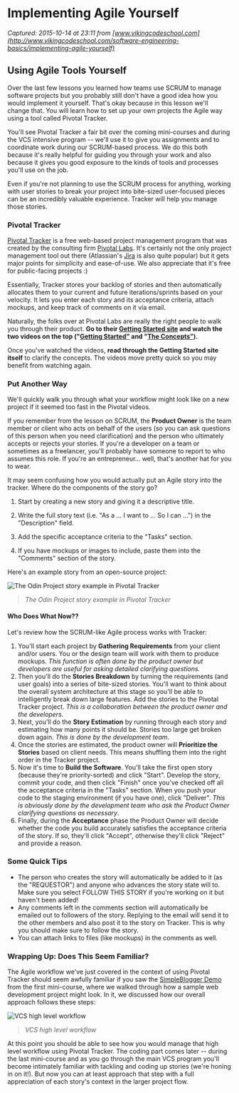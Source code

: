 # Implementing Agile Yourself

_Captured: 2015-10-14 at 23:11 from [www.vikingcodeschool.com](http://www.vikingcodeschool.com/software-engineering-basics/implementing-agile-yourself)_

## Using Agile Tools Yourself

Over the last few lessons you learned how teams use SCRUM to manage software projects but you probably still don't have a good idea how you would implement it yourself. That's okay because in this lesson we'll change that. You will learn how to set up your own projects the Agile way using a tool called Pivotal Tracker.

You'll see Pivotal Tracker a fair bit over the coming mini-courses and during the VCS intensive program -- we'll use it to give you assignments and to coordinate work during our SCRUM-based process. We do this both because it's really helpful for guiding you through your work and also because it gives you good exposure to the kinds of tools and processes you'll use on the job.

Even if you're not planning to use the SCRUM process for anything, working with user stories to break your project into bite-sized user-focused pieces can be an incredibly valuable experience. Tracker will help you manage those stories.

### Pivotal Tracker

[Pivotal Tracker](http://pivotaltracker.com) is a free web-based project management program that was created by the consulting firm [Pivotal Labs](http://pivotallabs.com/). It's certainly not the only project management tool out there (Atlassian's [Jira](https://www.atlassian.com/software/jira) is also quite popular) but it gets major points for simplicity and ease-of-use. We also appreciate that it's free for public-facing projects :)

Essentially, Tracker stores your backlog of stories and then automatically allocates them to your current and future iterations/sprints based on your velocity. It lets you enter each story and its acceptance criteria, attach mockups, and keep track of comments on it via email.

Naturally, the folks over at Pivotal Labs are really the right people to walk you through their product. **Go to their [Getting Started site](https://www.pivotaltracker.com/help/gettingstarted) and watch the two videos on the top ("[Getting Started"](https://www.pivotaltracker.com/flash/flvplayer.swf?file=https://s3.amazonaws.com/tracker.screencast/GettingStarted-2.0.mov&image=https://d3jgo56a5b0my0.cloudfront.net/images/v7/application/screenshots/storyview.png&autostart=true) and "[The Concepts"](https://www.pivotaltracker.com/flash/flvplayer.swf?file=http://tracker.screencast.s3.amazonaws.com/pivotal-tracker-concepts.flv&image=https://d3jgo56a5b0my0.cloudfront.net/images/v7/application/screenshots/storyview.png&autostart=true)).**

Once you've watched the videos, **read through the Getting Started site itself** to clarify the concepts. The videos move pretty quick so you may benefit from watching again.

### Put Another Way

We'll quickly walk you through what your workflow might look like on a new project if it seemed too fast in the Pivotal videos.

If you remember from the lesson on SCRUM, the **Product Owner** is the team member or client who acts on behalf of the users (so you can ask questions of this person when you need clarification) and the person who ultimately accepts or rejects your stories. If you're a developer on a team or sometimes as a freelancer, you'll probably have someone to report to who assumes this role. If you're an entrepreneur... well, that's another hat for you to wear.

It may seem confusing how you would actually put an Agile story into the tracker. Where do the components of the story go?

  1. Start by creating a new story and giving it a descriptive title.  

  2. Write the full story text (i.e. "As a ... I want to ... So I can ...") in the "Description" field.  

  3. Add the specific acceptance criteria to the "Tasks" section.  

  4. If you have mockups or images to include, paste them into the "Comments" section of the story.

Here's an example story from an open-source project:

![The Odin Project story example in Pivotal Tracker](http://s3.amazonaws.com/viking_education/web_development/prep_engineering/pivotal_story.jpg)

> _The Odin Project story example in Pivotal Tracker_

#### Who Does What Now??

Let's review how the SCRUM-like Agile process works with Tracker:

  1. You'll start each project by **Gathering Requirements** from your client and/or users. You or the design team will work with them to produce mockups. _This function is often done by the product owner but developers are useful for asking detailed clarifying questions._
  2. Then you'll do the **Stories Breakdown** by turning the requirements (and user goals) into a series of bite-sized stories. You'll want to think about the overall system architecture at this stage so you'll be able to intelligently break down large features. Add the stories to the Pivotal Tracker project. _This is a collaboration between the product owner and the developers_.
  3. Next, you'll do the **Story Estimation** by running through each story and estimating how many points it should be. Stories too large get broken down again. _This is done by the development team_.
  4. Once the stories are estimated, the product owner will **Prioritize the Stories** based on client needs. This means shuffling them into the right order in the Tracker project.
  5. Now it's time to **Build the Software**. You'll take the first open story (because they're priority-sorted) and click "Start". Develop the story, commit your code, and then click "Finish" once you've checked off all the acceptance criteria in the "Tasks" section. When you push your code to the staging environment (if you have one), click "Deliver". _This is obviously done by the development team who ask the Product Owner clarifying questions as necessary_.
  6. Finally, during the **Acceptance** phase the Product Owner will decide whether the code you build accurately satisfies the acceptance criteria of the story. If so, they'll click "Accept", otherwise they'll click "Reject" and provide a reason.

### Some Quick Tips

  * The person who creates the story will automatically be added to it (as the "REQUESTOR") and anyone who advances the story state will to. Make sure you select FOLLOW THIS STORY if you're working on it but haven't been added!
  * Any comments left in the comments section will automatically be emailed out to followers of the story. Replying to the email will send it to the other members and also post it to the story on Tracker. This is why you should make sure to follow the story.
  * You can attach links to files (like mockups) in the comments as well.

### Wrapping Up: Does This Seem Familiar?

The Agile workflow we've just covered in the context of using Pivotal Tracker should seem awfully familiar if you saw the [SimpleBlogger Demo](http://www.vikingcodeschool.com/web-development-basics/how-a-website-is-built) from the first mini-course, where we walked through how a sample web development project might look. In it, we discussed how our overall approach follows these steps:

![VCS high level workflow](http://s3.amazonaws.com/viking_education/web_development/prep_engineering/our_workflow_broad.png)

> _VCS high level workflow_

At this point you should be able to see how you would manage that high level workflow using Pivotal Tracker. The coding part comes later -- during the last mini-course and as you go through the main VCS program you'll become intimately familiar with tackling and coding up stories (we're honing in on it!). But now you can at least approach that step with a full appreciation of each story's context in the larger project flow.
